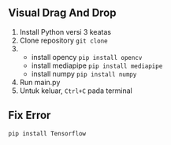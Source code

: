 ## Visual Drag And Drop

1. Install Python versi 3 keatas
2. Clone repository `git clone `
3.  - install opency `pip install opencv`
    - install mediapipe `pip install mediapipe`
    - install numpy `pip install numpy`
4. Run main.py
5. Untuk keluar, `Ctrl+C` pada terminal

## Fix Error

`pip install Tensorflow`